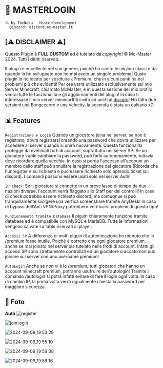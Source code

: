 # 🚀 MASTERLOGIN

```
💘 by TheNeku - MasterDevelopment
  Discord: discord.mc-master.it
```

## [⚠ DISCLAIMER ⚠]
Questo Plugin è **FULL CUSTOM** ed è tutelato da *copyright*!
© Mc-Master 2024. Tutti i diritti riservati.

Il plugin è eccellente nel suo genere, poichè ho scelto le migliori classi e da quando lo ho sviluppato non ho mai avuto un singolo problema!
Qusto plugin lo ho ideato per sostituire JPremium, che in alcuni punti ha dei problemi più che evidenti!
Per ora verrà utilizzato esclusivamente sul mio Server Minecraft, chiamato McMaster, e in questa sezione del mio profilo vedrai tutte le funzionalità e gli aggiornamenti del plugin!
In caso ti interessase il mio server minecarft ti invito ad unirti al [discord](https://discord.gg/mc-master)!
Ho fatto due versioni una Bungeecord e una velocity, la seconda è stata un calvario xD

## 📊 Features

`Registrazione e Login` Quando un giocatore joina nel server, se non è registrato, dovrà registrarsi creando una password che dovrà utilizzare per accedere al server quando si unirà nuovamente. Questa funzionalità protegge da eventuali furti di account, soprattutto nei server SP. Se un giocatore vuole cambiare la password, può farlo autonomamente, tuttavia deve ricordare quella vecchia. In caso si perda l'accesso all'account un membro dello staff può annullare la registrazione del giocatore (Ricorda che l'unregister è su richiesta è può essere richiesto solo aprendo ticket sul discord). I comandi possono essere usati solo nel server Auth!

`IP Check`: Se il giocatore si connette in un breve lasso di tempo da due nazioni diverse, l'account verrà flaggato allo Staff per dei controlli! In caso di check potrebbe essere richiesto discord, ma comuqnue si può tranquillamente svolgere una verfica screenshare tramite AnyDesk! In caso di bypass dell'Anti VPN/Proxy potrebbero verificarsi problemi di questo tipo!

`Funzionamento tramite Database` Il plguin chiaramente funziona tramite database ed è compatibile con MySQL e MariaDB. Tutte le informazioni vengono salvate su table riservati ai player.

`Accessi SP` A differenza di molti plguin di autenticazione ho ritenuto che lo /premium fosse inutile. Poichè è corretto che ogni giocatore premium, anche se mai joinato nel server sia tutelato nelle frodi di account. Infatti gli accessi SP sono strettamente controllati ed un giocatore craccato non può joinare sul server con uno username premium! 

`AutoLogin` Anche se non vi è lo /premium, tutti giocatori che hanno un account minecraft premium, potranno usufruire dell'autologin! Tramite il comando /autologin si potrà infatti evitare di fare il login ogni volta.
In caso di cambio IP, la prima volta verrà ugualmente chiesta la password per maggiore sicurezza.

## 📸 Foto

**Auth**
![register](https://github.com/user-attachments/assets/797ad010-af6f-401f-8539-ffbb3f74c0cc)

![join login](https://github.com/user-attachments/assets/4693b7a5-5143-4a4d-af81-73a69deda953)

![2024-09-09_19 53 28](https://github.com/user-attachments/assets/425b6af1-7bcf-48eb-94ed-b9e6544006ff)

![2024-09-09_19 55 10](https://github.com/user-attachments/assets/ca819434-804e-49df-80a8-7b3ec8c85282)

![2024-09-09_19 56 38](https://github.com/user-attachments/assets/94568e27-7f9f-4126-bd71-110d51ab1928)

![2024-09-09_19 58 16](https://github.com/user-attachments/assets/28bf3ed0-c096-4aaf-9cad-4313db796c4a)
